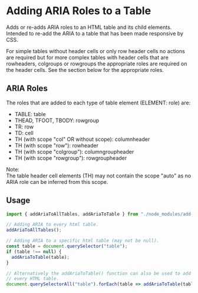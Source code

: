 # Adding ARIA Roles to a Table

Adds or re-adds ARIA roles to an HTML table and its child elements.
Intended to re-add the ARIA to a table that has been made responsive by CSS.

For simple tables without header cells or only row header cells no actions are
required but for more complex tables with header cells that are rowheaders,
colgroups or rowgroups the appropriate roles are required on the header cells.
See the section below for the appropriate roles.

## ARIA Roles

The roles that are added to each type of table element (ELEMENT: role) are:
- TABLE: table
- THEAD, TFOOT, TBODY: rowgroup
- TR: row
- TD: cell
- TH (with scope "col" OR without scope): columnheader
- TH (with scope "row"): rowheader
- TH (with scope "colgroup"): columngroupheader
- TH (with scope "rowgroup"): rowgroupheader

Note:  
The table header cell elements (TH) may not contain the scope "auto" as no ARIA
role can be inferred from this scope.

## Usage

```js
import { addAriaToAllTables, addAriaToTable } from "./node_modules/add-aria-to-table/index.js";

// Adding ARIA to every html table.
addAriaToAllTables();

// Adding ARIA to a specific html table (may not be null).
const table = document.querySelector("table");
if (table !== null) {
  addAriaToTable(table);
}

// Alternatively the addAriaToTable() function can also be used to add ARIA to
// every HTML table.
document.querySelectorAll("table").forEach(table => addAriaToTable(table));
```
